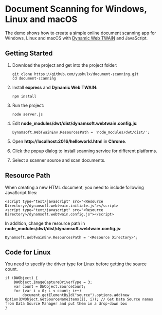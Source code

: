 # Document Scanning for Windows, Linux and macOS
The demo shows how to create a simple online document scanning app for Windows, Linux and macOS with [Dynamic Web TWAIN][1] and JavaScript.

## Getting Started
1. Download the project and get into the project folder:

    ```
    git clone https://github.com/yushulx/document-scanning.git
    cd document-scanning
    ```
2. Install **express** and **Dynamic Web TWAIN**:

    ```
    npm install
    ```
3. Run the project:

    ```
    node server.js
    ```
4. Edit **node_modules/dwt/dist/dynamsoft.webtwain.config.js**:
 
    ```
    Dynamsoft.WebTwainEnv.ResourcesPath = 'node_modules/dwt/dist/';
    ```
5. Open **http://localhost:2016/helloworld.html** in **Chrome**.
6. Click the popup dialog to install scanning service for different platforms.
7. Select a scanner source and scan documents.


## Resource Path
When creating a new HTML document, you need to include following JavaScript files:

```
<script type="text/javascript" src="<Resource Directory>/dynamsoft.webtwain.initiate.js"></script>
<script type="text/javascript" src="<Resource Directory>/dynamsoft.webtwain.config.js"></script>
```
In addition, change the resource path in **node_modules/dwt/dist/dynamsoft.webtwain.config.js**:

```
Dynamsoft.WebTwainEnv.ResourcesPath = '<Resource Directory>';
```

## Code for Linux
You need to specify the driver type for Linux before getting the source count.

```
if (DWObject) {
    DWObject.ImageCaptureDriverType = 3;
    var count = DWObject.SourceCount;
    for (var i = 0; i < count; i++)
        document.getElementById("source").options.add(new Option(DWObject.GetSourceNameItems(i), i)); // Get Data Source names from Data Source Manager and put them in a drop-down box
}
```

[1]:http://www.dynamsoft.com/Products/WebTWAIN_Overview.aspx
